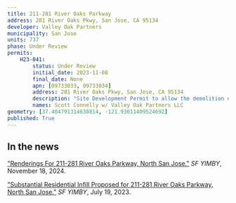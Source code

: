 ```yaml
---
title: 211-281 River Oaks Parkway
address: 281 River Oaks Pkwy, San Jose, CA 95134
developer: Valley Oak Partners
municipality: San Jose
units: 737
phase: Under Review
permits:
    H23-041:
        status: Under Review
        initial_date: 2023-11-08
        final_date: None
        apn: [09733033, 09733034]
        address: 281 River Oaks Pkwy, San Jose, CA 95134
        description: "Site Development Permit to allow the demolition of three existing buildings totaling approximately 164,606 square feet and the removal of 184 trees (116 ordinance-size, 68 non-ordinance-size) for the construction of a 737-unit multifamily residential development on an approximately 9.82-gross acre site consisting of: - A 7-story, 505-unit market-rate apartment building - A 5-story, 132-unit, 100% deed restricted affordable apartment building -100 multifamily residential units (townhouses) configured in 14 three-story buildings -The project includes an application under the State Density Bonus Law and includes waivers for landscape coverage, driveway separation, and height transition requirements."
        names: Scott Connelly w/ Valley Oak Partners LLC
geometry: [37.404791314638814, -121.93011409524692]
published: True
---
```

## In the news

["Renderings For 211-281 River Oaks Parkway, North San Jose."](https://sfyimby.com/2024/11/renderings-for-211-281-river-oaks-parkway-north-san-jose.html) *SF YIMBY*, November 18, 2024.

["Substantial Residential Infill Proposed for 211-281 River Oaks Parkway, North San Jose."](https://sfyimby.com/2023/07/substantial-residential-infill-proposed-for-211-281-river-oaks-parkway-north-san-jose.html) *SF YIMBY*, July 19, 2023.
